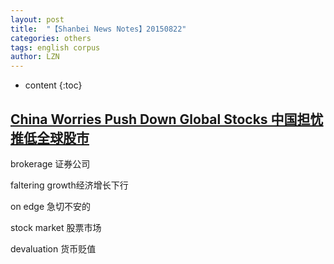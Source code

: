 ```yaml
---
layout: post
title:  "【Shanbei News Notes】20150822" 
categories: others
tags: english corpus
author: LZN
---
```


* content
{:toc}

<h2 class="head-title"><a href="http://www.shanbay.com/read/article/36112/">China Worries Push Down Global Stocks 中国担忧推低全球股市</a></h2>
brokerage 证券公司

faltering growth经济增长下行

on edge 急切不安的

stock market 股票市场

devaluation 货币贬值

&nbsp;
